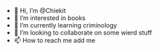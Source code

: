 - 👋 Hi, I’m @Chiekit
- 👀 I’m interested in books
- 🌱 I’m currently learning criminology 
- 💞️ I’m looking to collaborate on some wierd stuff 
- 📫 How to reach me add me

<!---
Chiekit/Chiekit is a ✨ special ✨ repository because its `README.md` (this file) appears on your GitHub profile.
You can click the Preview link to take a look at your changes.
--->
